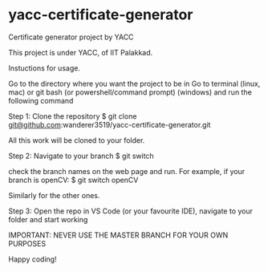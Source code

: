 # yacc-certificate-generator
Certificate generator project by YACC

This project is under YACC, of IIT Palakkad.

Instuctions for usage.

Go to the directory where you want the project to be in
Go to terminal (linux, mac) or git bash (or powershell/command prompt) (windows) and run the following command

Step 1: Clone the repository
$ git clone git@github.com:wanderer3519/yacc-certificate-generator.git

All this work will be cloned to your folder.

Step 2: Navigate to your branch
$ git switch <branch-name>

check the branch names on the web page and run. 
For example, if your branch is openCV:
$ git switch openCV

Similarly for the other ones.

Step 3: Open the repo in VS Code (or your favourite IDE), navigate to your folder and start working


IMPORTANT: NEVER USE THE MASTER BRANCH FOR YOUR OWN PURPOSES

Happy coding!

